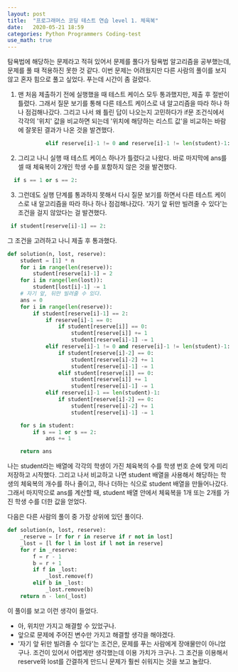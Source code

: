 ```yaml
---
layout: post
title:  "프로그래머스 코딩 테스트 연습 level 1. 체육복"
date:   2020-05-21 18:59
categories: Python Programmers Coding-test
use_math: true
---
```


탐욕법에 해당하는 문제라고 적혀 있어서 문제를 풀다가 탐욕법 알고리즘을 공부했는데, 문제를 풀 때 적용하진 못한 것 같다. 이번 문제는 어려웠지만 다른 사람의 풀이를 보지 않고 혼자 힘으로 풀고 싶었다. 푸는데 시간이 좀 걸렸다. 

1. 맨 처음 제출하기 전에 실행했을 때 테스트 케이스 모두 통과했지만, 제출 후 절반이 틀렸다. 그래서 질문 보기를 통해 다른 테스트 케이스로 내 알고리즘을 따라 하나 하나 점검해나갔다. 그리고 나서 왜 틀린 답이 나오는지 고민하다가 if문 조건식에서 각각의 '위치' 값을 비교하면 되는데 '위치에 해당하는 리스트 값'을 비교하는 바람에 잘못된 결과가 나온 것을 발견했다.

```python
            elif reserve[i]-1 != 0 and reserve[i]-1 != len(student)-1:
```

2. 그리고 나니 실행 때 테스트 케이스 하나가 틀렸다고 나왔다. 바로 마지막에 ans를 셀 때 체육복이 2개인 학생 수를 포함하지 않은 것을 발견했다.

```python
  if s == 1 or s == 2:
```

3. 그런데도 실행 단계를 통과하지 못해서 다시 질문 보기를 하면서 다른 테스트 케이스로 내 알고리즘을 따라 하나 하나 점검해나갔다. '자기 앞 뒤만 빌려줄 수 있다'는 조건을 걸지 않았다는 걸 발견했다.

 ```python
  if student[reserve[i]-1] == 2:
 ```

그 조건을 고려하고 나니 제출 후 통과했다.

```python
def solution(n, lost, reserve):
    student = [1] * n
    for i in range(len(reserve)):
        student[reserve[i]-1] = 2
    for i in range(len(lost)):
        student[lost[i]-1] -= 1
    # 자기 앞, 뒤만 빌려줄 수 있다.
    ans = 0
    for i in range(len(reserve)):
        if student[reserve[i]-1] == 2:
            if reserve[i]-1 == 0:
                if student[reserve[i]] == 0:
                    student[reserve[i]] += 1
                    student[reserve[i]-1] -= 1
            elif reserve[i]-1 != 0 and reserve[i]-1 != len(student)-1:
                if student[reserve[i]-2] == 0:
                    student[reserve[i]-2] += 1
                    student[reserve[i]-1] -= 1
                elif student[reserve[i]] == 0:
                    student[reserve[i]] += 1
                    student[reserve[i]-1] -= 1
            elif reserve[i]-1 == len(student)-1:
                if student[reserve[i]-2] == 0:
                    student[reserve[i]-2] += 1
                    student[reserve[i]-1] -= 1

    for s in student:
        if s == 1 or s == 2:
            ans += 1

    return ans
```

나는 student라는 배열에 각각의 학생이 가진 체육복의 수를 학생 번호 순에 맞게 미리 저장하고 시작했다. 그리고 나서 비교하고 나면 student 배열을 사용해서 해당하는 학생의 체육복의 개수를 하나 줄이고, 하나 더하는 식으로 student 배열을 만들어나갔다. 그래서 마지막으로 ans를 계산할 때, student 배열 안에서 체육복을 1개 또는 2개를 가진 학생 수를 더한 값을 얻었다. 



다음은 다른 사람의 풀이 중 가장 상위에 있던 풀이다. 

```python
def solution(n, lost, reserve):
    _reserve = [r for r in reserve if r not in lost]
    _lost = [l for l in lost if l not in reserve]
    for r in _reserve:
        f = r - 1
        b = r + 1
        if f in _lost:
            _lost.remove(f)
        elif b in _lost:
            _lost.remove(b)
    return n - len(_lost)
```

이 풀이를 보고 이런 생각이 들었다. 

- 아, 위치만 가지고 해결할 수 있었구나.
- 앞으로 문제에 주어진 변수만 가지고 해결할 생각을 해야겠다.
- '자기 앞 뒤만 빌려줄 수 있다'는 조건은, 문제를 푸는 사람에게 장애물만이 아니었구나. 조건이 있어서 어렵게만 생각했는데 이용 가치가 크구나. 그 조건을 이용해서 reserve와 lost를 간결하게 만드니 문제가 훨씬 쉬워지는 것을 보고 놀랐다.
